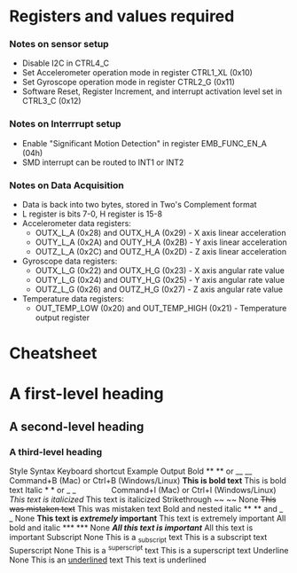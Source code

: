 # Registers and values required


### Notes on sensor setup
- Disable I2C in CTRL4_C
- Set Accelerometer operation mode in register CTRL1_XL (0x10)
- Set Gyroscope operation mode in register CTRL2_G (0x11)
- Software Reset, Register Increment, and interrupt activation level set in CTRL3_C (0x12)


### Notes on Interrrupt setup
- Enable "Significant Motion Detection" in register EMB_FUNC_EN_A (04h)
- SMD interrupt can be routed to INT1 or INT2

### Notes on Data Acquisition
- Data is back into two bytes, stored in Two's Complement format
- L register is bits 7-0, H register is 15-8
- Accelerometer data registers:
    - OUTX_L_A (0x28) and OUTX_H_A (0x29) - X axis linear acceleration
    - OUTY_L_A (0x2A) and OUTY_H_A (0x2B) - Y axis linear acceleration
    - OUTZ_L_A (0x2C) and OUTZ_H_A (0x2D) - Z axis linear acceleration
- Gyroscope data registers:
    - OUTX_L_G (0x22) and OUTX_H_G (0x23) - X axis angular rate value
    - OUTY_L_G (0x24) and OUTY_H_G (0x25) - Y axis angular rate value
    - OUTZ_L_G (0x26) and OUTZ_H_G (0x27) - Z axis angular rate value
- Temperature data registers:
    - OUT_TEMP_LOW (0x20) and OUT_TEMP_HIGH (0x21) - Temperature output register


# Cheatsheet

# A first-level heading
## A second-level heading
### A third-level heading


Style	Syntax	Keyboard shortcut	Example	Output
Bold	** ** or __ __	Command+B (Mac) or Ctrl+B (Windows/Linux)	**This is bold text**	This is bold text
Italic	* * or _ _     	Command+I (Mac) or Ctrl+I (Windows/Linux)	_This text is italicized_	This text is italicized
Strikethrough	~~ ~~	None	~~This was mistaken text~~	This was mistaken text
Bold and nested italic	** ** and _ _	None	**This text is _extremely_ important**	This text is extremely important
All bold and italic	*** ***	None	***All this text is important***	All this text is important
Subscript	<sub> </sub>	None	This is a <sub>subscript</sub> text	This is a subscript text
Superscript	<sup> </sup>	None	This is a <sup>superscript</sup> text	This is a superscript text
Underline	<ins> </ins>	None	This is an <ins>underlined</ins> text	This text is underlined